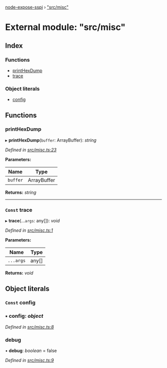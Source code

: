 [node-expose-sspi](../README.md) › ["src/misc"](_src_misc_.md)

# External module: "src/misc"

## Index

### Functions

* [printHexDump](_src_misc_.md#printhexdump)
* [trace](_src_misc_.md#const-trace)

### Object literals

* [config](_src_misc_.md#const-config)

## Functions

###  printHexDump

▸ **printHexDump**(`buffer`: ArrayBuffer): *string*

*Defined in [src/misc.ts:23](https://github.com/jlguenego/node-expose-sspi/blob/db77f1b/src/misc.ts#L23)*

**Parameters:**

Name | Type |
------ | ------ |
`buffer` | ArrayBuffer |

**Returns:** *string*

___

### `Const` trace

▸ **trace**(...`args`: any[]): *void*

*Defined in [src/misc.ts:1](https://github.com/jlguenego/node-expose-sspi/blob/db77f1b/src/misc.ts#L1)*

**Parameters:**

Name | Type |
------ | ------ |
`...args` | any[] |

**Returns:** *void*

## Object literals

### `Const` config

### ▪ **config**: *object*

*Defined in [src/misc.ts:8](https://github.com/jlguenego/node-expose-sspi/blob/db77f1b/src/misc.ts#L8)*

###  debug

• **debug**: *boolean* = false

*Defined in [src/misc.ts:9](https://github.com/jlguenego/node-expose-sspi/blob/db77f1b/src/misc.ts#L9)*
